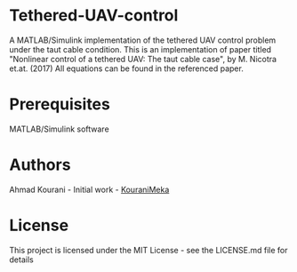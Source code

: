 # Tethered-UAV-control
A MATLAB/Simulink implementation of the tethered UAV control problem under the taut cable condition.
This is an implementation of paper titled "Nonlinear control of a tethered UAV: The taut cable case", by M. Nicotra et.at. (2017)
All equations can be found in the referenced paper.

# Prerequisites
MATLAB/Simulink software

# Authors
Ahmad Kourani - Initial work - [KouraniMeka](https://github.com/KouraniMEKA)

# License
This project is licensed under the MIT License - see the LICENSE.md file for details
